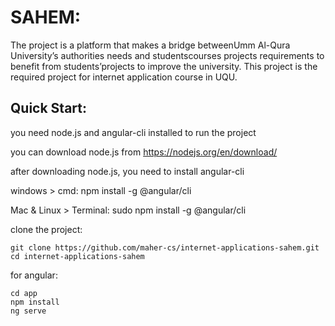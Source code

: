 # SAHEM:
The project is a platform that makes a bridge betweenUmm Al-Qura University’s authorities needs and studentscourses projects requirements to benefit from students’projects to improve the university.
This project is the required project for internet application course in UQU.

## Quick Start:
you need node.js and angular-cli installed to run the project

you can download node.js from https://nodejs.org/en/download/

after downloading node.js, you need to install angular-cli

windows > cmd:
    npm install -g @angular/cli

Mac & Linux > Terminal:
    sudo npm install -g @angular/cli

clone the project:

    git clone https://github.com/maher-cs/internet-applications-sahem.git
    cd internet-applications-sahem

for angular:

    cd app
    npm install
    ng serve



